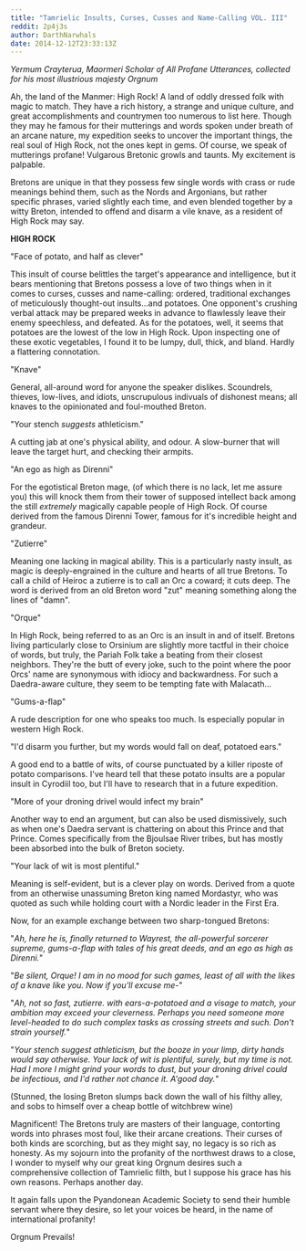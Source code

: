 ```yaml
---
title: "Tamrielic Insults, Curses, Cusses and Name-Calling VOL. III"
reddit: 2p4j3s
author: DarthNarwhals
date: 2014-12-12T23:33:13Z
---
```


*Yermum Crayterua, Maormeri Scholar of All Profane Utterances, collected for his most illustrious majesty Orgnum*

Ah, the land of the Manmer: High Rock! A land of oddly dressed folk with magic to match. They have a rich history, a strange and unique culture, and great accomplishments and countrymen too numerous to list here. Though they may he famous for their mutterings and words spoken under breath of an arcane nature, my expedition seeks to uncover the important things, the real soul of High Rock, not the ones kept in gems. Of course, we speak of mutterings profane! Vulgarous Bretonic growls and taunts. My excitement is palpable.

Bretons are unique in that they possess few single words with crass or rude meanings behind them, such as the Nords and Argonians, but rather specific phrases, varied slightly each time, and even blended together by a witty Breton, intended to offend and disarm a vile knave, as a resident of High Rock may say.

**HIGH ROCK**

"Face of potato, and half as clever"

This insult of course belittles the target's appearance and intelligence, but it bears mentioning that Bretons possess a love of two things when in it comes to curses, cusses and name-calling: ordered, traditional exchanges of meticulously thought-out insults...and potatoes. One opponent's crushing verbal attack may be prepared weeks in advance to flawlessly leave their enemy speechless, and defeated. As for the potatoes, well, it seems that potatoes are the lowest of the low in High Rock. Upon inspecting one of these exotic vegetables, I found it to be lumpy, dull, thick, and bland. Hardly a flattering connotation.

"Knave"

General, all-around word for anyone the speaker dislikes. Scoundrels, thieves, low-lives, and idiots, unscrupulous indivuals of dishonest means; all knaves to the opinionated and foul-mouthed Breton.

"Your stench *suggests* athleticism."

A cutting jab at one's physical ability, and odour. A slow-burner that will leave the target hurt, and checking their armpits.

"An ego as high as Direnni"

For the egotistical Breton mage, (of which there is no lack, let me assure you) this will knock them from their tower of supposed intellect back among the still *extremely* magically capable people of High Rock. Of course derived from the famous Direnni Tower, famous for it's incredible height and grandeur.

"Zutierre"

Meaning one lacking in magical ability. This is a particularly nasty insult, as magic is deeply-engrained in the culture and hearts of all true Bretons. To call a child of Heiroc a zutierre is to call an Orc a coward; it cuts deep. The word is derived from an old Breton word "zut" meaning something along the lines of "damn".

"Orque"

In High Rock, being referred to as an Orc is an insult in and of itself. Bretons living particularly close to Orsinium are slightly more tactful in their choice of words, but truly, the Pariah Folk take a beating from their closest neighbors. They're the butt of every joke, such to the point where the poor Orcs' name are synonymous with idiocy and backwardness. For such a Daedra-aware culture, they seem to be tempting fate with Malacath...

"Gums-a-flap"

A rude description for one who speaks too much. Is especially popular in western High Rock.

"I'd disarm you further, but my words would fall on deaf, potatoed ears."

A good end to a battle of wits, of course punctuated by a killer riposte of potato comparisons. I've heard tell that these potato insults are a popular insult in Cyrodiil too, but I'll have to research that in a future expedition.

"More of your droning drivel would infect my brain"

Another way to end an argument, but can also be used dismissively, such as when one's Daedra servant is chattering on about this Prince and that Prince. Comes specifically from the Bjoulsae River tribes, but has mostly been absorbed into the bulk of Breton society.

"Your lack of wit is most plentiful."

Meaning is self-evident, but is a clever play on words. Derived from a quote from an otherwise unassuming Breton king named Mordastyr, who was quoted as such while holding court with a Nordic leader in the First Era.

Now, for an example exchange between two sharp-tongued Bretons:

"*Ah, here he is, finally returned to Wayrest, the all-powerful sorcerer supreme, gums-a-flap with tales of his great deeds, and an ego as high as Direnni.*"

"*Be silent, Orque! I am in no mood for such games, least of all with the likes of a knave like you. Now if you'll excuse me-*"

"*Ah, not so fast, zutierre. with ears-a-potatoed and a visage to match, your ambition may exceed your cleverness. Perhaps you need someone more level-headed to do such complex tasks as crossing streets and such. Don't strain yourself.*"

"*Your stench suggest athleticism, but the booze in your limp, dirty hands would say otherwise. Your lack of wit is plentiful, surely, but my time is not. Had I more I might grind your words to dust, but your droning drivel could be infectious, and I'd rather not chance it. A'good day.*"

(Stunned, the losing Breton slumps back down the wall of his filthy alley, and sobs to himself over a cheap bottle of witchbrew wine)

Magnificent! The Bretons truly are masters of their language, contorting words into phrases most foul, like their arcane creations. Their curses of both kinds are scorching, but as they might say, no legacy is so rich as honesty. 
As my sojourn into the profanity of the northwest draws to a close, I wonder to myself why our great king Orgnum desires such a comprehensive collection of Tamrielic filth, but I suppose his grace has his own reasons. Perhaps another day.

It again falls upon the Pyandonean Academic Society to send their humble servant where they desire, so let your voices be heard, in the name of international profanity!

Orgnum Prevails!
